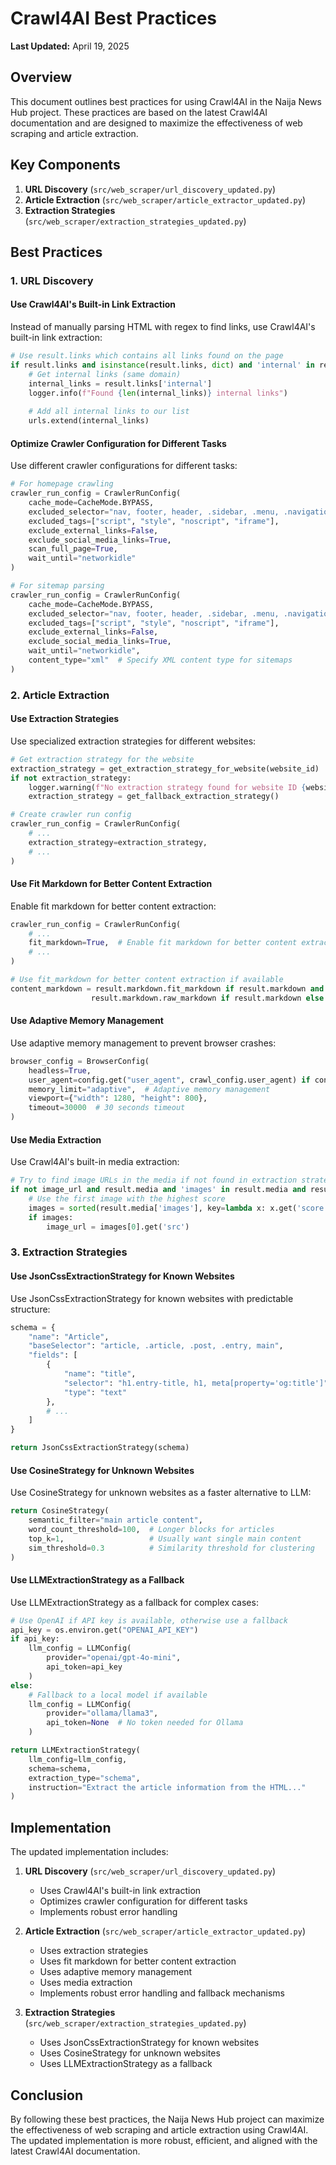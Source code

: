 # Crawl4AI Best Practices

**Last Updated:** April 19, 2025

## Overview

This document outlines best practices for using Crawl4AI in the Naija News Hub project. These practices are based on the latest Crawl4AI documentation and are designed to maximize the effectiveness of web scraping and article extraction.

## Key Components

1. **URL Discovery** (`src/web_scraper/url_discovery_updated.py`)
2. **Article Extraction** (`src/web_scraper/article_extractor_updated.py`)
3. **Extraction Strategies** (`src/web_scraper/extraction_strategies_updated.py`)

## Best Practices

### 1. URL Discovery

#### Use Crawl4AI's Built-in Link Extraction

Instead of manually parsing HTML with regex to find links, use Crawl4AI's built-in link extraction:

```python
# Use result.links which contains all links found on the page
if result.links and isinstance(result.links, dict) and 'internal' in result.links:
    # Get internal links (same domain)
    internal_links = result.links['internal']
    logger.info(f"Found {len(internal_links)} internal links")
    
    # Add all internal links to our list
    urls.extend(internal_links)
```

#### Optimize Crawler Configuration for Different Tasks

Use different crawler configurations for different tasks:

```python
# For homepage crawling
crawler_run_config = CrawlerRunConfig(
    cache_mode=CacheMode.BYPASS,
    excluded_selector="nav, footer, header, .sidebar, .menu, .navigation",
    excluded_tags=["script", "style", "noscript", "iframe"],
    exclude_external_links=False,
    exclude_social_media_links=True,
    scan_full_page=True,
    wait_until="networkidle"
)

# For sitemap parsing
crawler_run_config = CrawlerRunConfig(
    cache_mode=CacheMode.BYPASS,
    excluded_selector="nav, footer, header, .sidebar, .menu, .navigation",
    excluded_tags=["script", "style", "noscript", "iframe"],
    exclude_external_links=False,
    exclude_social_media_links=True,
    wait_until="networkidle",
    content_type="xml"  # Specify XML content type for sitemaps
)
```

### 2. Article Extraction

#### Use Extraction Strategies

Use specialized extraction strategies for different websites:

```python
# Get extraction strategy for the website
extraction_strategy = get_extraction_strategy_for_website(website_id)
if not extraction_strategy:
    logger.warning(f"No extraction strategy found for website ID {website_id}, using fallback strategy")
    extraction_strategy = get_fallback_extraction_strategy()

# Create crawler run config
crawler_run_config = CrawlerRunConfig(
    # ...
    extraction_strategy=extraction_strategy,
    # ...
)
```

#### Use Fit Markdown for Better Content Extraction

Enable fit markdown for better content extraction:

```python
crawler_run_config = CrawlerRunConfig(
    # ...
    fit_markdown=True,  # Enable fit markdown for better content extraction
    # ...
)

# Use fit_markdown for better content extraction if available
content_markdown = result.markdown.fit_markdown if result.markdown and hasattr(result.markdown, 'fit_markdown') else \
                  result.markdown.raw_markdown if result.markdown else ""
```

#### Use Adaptive Memory Management

Use adaptive memory management to prevent browser crashes:

```python
browser_config = BrowserConfig(
    headless=True,
    user_agent=config.get("user_agent", crawl_config.user_agent) if config else crawl_config.user_agent,
    memory_limit="adaptive",  # Adaptive memory management
    viewport={"width": 1280, "height": 800},
    timeout=30000  # 30 seconds timeout
)
```

#### Use Media Extraction

Use Crawl4AI's built-in media extraction:

```python
# Try to find image URLs in the media if not found in extraction strategy
if not image_url and result.media and 'images' in result.media and result.media['images']:
    # Use the first image with the highest score
    images = sorted(result.media['images'], key=lambda x: x.get('score', 0), reverse=True)
    if images:
        image_url = images[0].get('src')
```

### 3. Extraction Strategies

#### Use JsonCssExtractionStrategy for Known Websites

Use JsonCssExtractionStrategy for known websites with predictable structure:

```python
schema = {
    "name": "Article",
    "baseSelector": "article, .article, .post, .entry, main",
    "fields": [
        {
            "name": "title",
            "selector": "h1.entry-title, h1, meta[property='og:title']",
            "type": "text"
        },
        # ...
    ]
}

return JsonCssExtractionStrategy(schema)
```

#### Use CosineStrategy for Unknown Websites

Use CosineStrategy for unknown websites as a faster alternative to LLM:

```python
return CosineStrategy(
    semantic_filter="main article content",
    word_count_threshold=100,  # Longer blocks for articles
    top_k=1,                   # Usually want single main content
    sim_threshold=0.3          # Similarity threshold for clustering
)
```

#### Use LLMExtractionStrategy as a Fallback

Use LLMExtractionStrategy as a fallback for complex cases:

```python
# Use OpenAI if API key is available, otherwise use a fallback
api_key = os.environ.get("OPENAI_API_KEY")
if api_key:
    llm_config = LLMConfig(
        provider="openai/gpt-4o-mini",
        api_token=api_key
    )
else:
    # Fallback to a local model if available
    llm_config = LLMConfig(
        provider="ollama/llama3",
        api_token=None  # No token needed for Ollama
    )

return LLMExtractionStrategy(
    llm_config=llm_config,
    schema=schema,
    extraction_type="schema",
    instruction="Extract the article information from the HTML..."
)
```

## Implementation

The updated implementation includes:

1. **URL Discovery** (`src/web_scraper/url_discovery_updated.py`)
   - Uses Crawl4AI's built-in link extraction
   - Optimizes crawler configuration for different tasks
   - Implements robust error handling

2. **Article Extraction** (`src/web_scraper/article_extractor_updated.py`)
   - Uses extraction strategies
   - Uses fit markdown for better content extraction
   - Uses adaptive memory management
   - Uses media extraction
   - Implements robust error handling and fallback mechanisms

3. **Extraction Strategies** (`src/web_scraper/extraction_strategies_updated.py`)
   - Uses JsonCssExtractionStrategy for known websites
   - Uses CosineStrategy for unknown websites
   - Uses LLMExtractionStrategy as a fallback

## Conclusion

By following these best practices, the Naija News Hub project can maximize the effectiveness of web scraping and article extraction using Crawl4AI. The updated implementation is more robust, efficient, and aligned with the latest Crawl4AI documentation.
